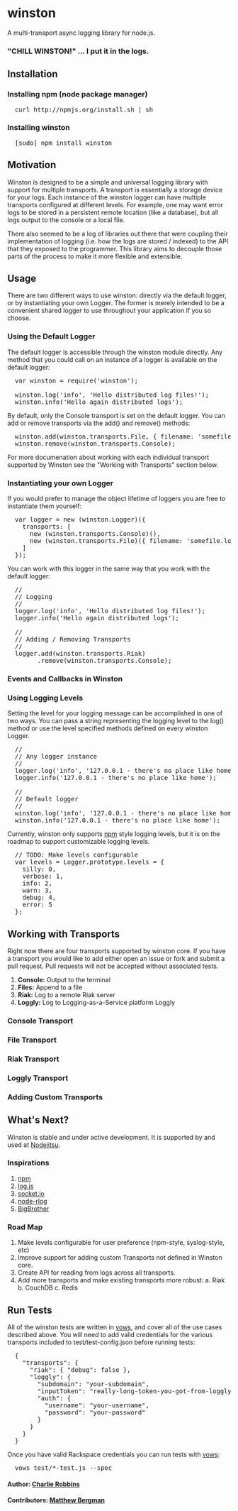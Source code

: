 # winston

A multi-transport async logging library for node.js.

### "CHILL WINSTON!" ... I put it in the logs.

## Installation

### Installing npm (node package manager)
<pre>
  curl http://npmjs.org/install.sh | sh
</pre>

### Installing winston
<pre>
  [sudo] npm install winston
</pre>

## Motivation
Winston is designed to be a simple and universal logging library with support for multiple transports. A transport is essentially a storage device for your logs. Each instance of the winston logger can have multiple transports configured at different levels. For example, one may want error logs to be stored in a persistent remote location (like a database), but all logs output to the console or a local file. 

There also seemed to be a log of libraries out there that were coupling their implementation of logging (i.e. how the logs are stored / indexed) to the API that they exposed to the programmer. This library aims to decouple those parts of the process to make it more flexible and extensible.

## Usage
There are two different ways to use winston: directly via the default logger, or by instantiating your own Logger. The former is merely intended to be a convenient shared logger to use throughout your application if you so choose. 

### Using the Default Logger
The default logger is accessible through the winston module directly. Any method that you could call on an instance of a logger is available on the default logger:
<pre>
  var winston = require('winston');
  
  winston.log('info', 'Hello distributed log files!');
  winston.info('Hello again distributed logs');
</pre>

By default, only the Console transport is set on the default logger. You can add or remove transports via the add() and remove() methods:
<pre>
  winston.add(winston.transports.File, { filename: 'somefile.log' });
  winston.remove(winston.transports.Console);
</pre> 

For more documenation about working with each individual transport supported by Winston see the "Working with Transports" section below. 

### Instantiating your own Logger
If you would prefer to manage the object lifetime of loggers you are free to instantiate them yourself:
<pre>
  var logger = new (winston.Logger)({
    transports: [
      new (winston.transports.Console)(),
      new (winston.transports.File)({ filename: 'somefile.log' })
    ]
  });
</pre>

You can work with this logger in the same way that you work with the default logger: 
<pre>
  //
  // Logging
  //
  logger.log('info', 'Hello distributed log files!');
  logger.info('Hello again distributed logs');
  
  //
  // Adding / Removing Transports
  //
  logger.add(winston.transports.Riak)
        .remove(winston.transports.Console);
</pre>

### Events and Callbacks in Winston

### Using Logging Levels
Setting the level for your logging message can be accomplished in one of two ways. You can pass a string representing the logging level to the log() method or use the level specified methods defined on every winston Logger. 
<pre>
  //
  // Any logger instance
  //
  logger.log('info', '127.0.0.1 - there's no place like home');
  logger.info('127.0.0.1 - there's no place like home');
  
  //
  // Default logger
  //
  winston.log('info', '127.0.0.1 - there's no place like home');
  winston.info('127.0.0.1 - there's no place like home');
</pre>

Currently, winston only supports [npm][2] style logging levels, but it is on the roadmap to support customizable logging levels. 
<pre>
  // TODO: Make levels configurable
  var levels = Logger.prototype.levels = {
    silly: 0, 
    verbose: 1, 
    info: 2, 
    warn: 3,
    debug: 4, 
    error: 5
  };
</pre>

## Working with Transports
Right now there are four transports supported by winston core. If you have a transport you would like to add either open an issue or fork and submit a pull request. Pull requests will not be accepted without associated tests.
   
1. __Console:__ Output to the terminal
2. __Files:__ Append to a file
3. __Riak:__ Log to a remote Riak server
4. __Loggly:__ Log to Logging-as-a-Service platform Loggly

### Console Transport

### File Transport

### Riak Transport

### Loggly Transport

### Adding Custom Transports

## What's Next?
Winston is stable and under active development. It is supported by and used at [Nodejitsu][1]. 

### Inspirations
1. [npm][2]
2. [log.js](https://github.com/visionmedia/log.js)
3. [socket.io](http://socket.io)
4. [node-rlog](https://github.com/jbrisbin/node-rlog)
5. [BigBrother](https://github.com/feisty/BigBrother)

### Road Map
1. Make levels configurable for user preference (npm-style, syslog-style, etc)
2. Improve support for adding custom Transports not defined in Winston core.
3. Create API for reading from logs across all transports.  
4. Add more transports and make existing transports more robust:
  a. Riak
  b. CouchDB
  c. Redis

## Run Tests
All of the winston tests are written in [vows][3], and cover all of the use cases described above. You will need to add valid credentials for the various transports included to test/test-config.json before running tests:
<pre>
  {
    "transports": {
      "riak": { "debug": false },
      "loggly": {
        "subdomain": "your-subdomain",
        "inputToken": "really-long-token-you-got-from-loggly",
        "auth": {
          "username": "your-username",
          "password": "your-password"
        }
      }
    }
  }
</pre>

Once you have valid Rackspace credentials you can run tests with [vows][1]:
<pre>
  vows test/*-test.js --spec
</pre>

#### Author: [Charlie Robbins](http://twitter.com/indexzero)
#### Contributors: [Matthew Bergman](http://github.com/fotoverite)

[1]: http://nodejitsu.com
[2]: https://github.com/isaacs/npm/blob/master/lib/utils/log.js
[3]: http://vowsjs.org